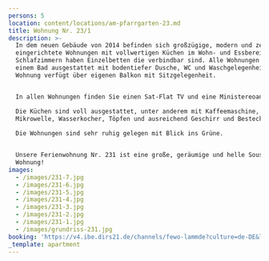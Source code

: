 ```yaml
---
persons: 5
location: content/locations/am-pfarrgarten-23.md
title: Wohnung Nr. 23/1
description: >-
  In dem neuen Gebäude von 2014 befinden sich großzügige, modern und zeitlos
  eingerichtete Wohnungen mit vollwertigen Küchen im Wohn- und Essbereich. Die
  Schlafzimmern haben Einzelbetten die verbindbar sind. Alle Wohnungen sind mit
  einem Bad ausgestattet mit bodentiefer Dusche, WC und Waschgelegenheit. Jede
  Wohnung verfügt über eigenen Balkon mit Sitzgelegenheit.


  In allen Wohnungen finden Sie einen Sat-Flat TV und eine Ministereoanlage.  

  Die Küchen sind voll ausgestattet, unter anderem mit Kaffeemaschine,
  Mikrowelle, Wasserkocher, Töpfen und ausreichend Geschirr und Besteck.  
    
  Die Wohnungen sind sehr ruhig gelegen mit Blick ins Grüne.


  Unsere Ferienwohnung Nr. 231 ist eine große, geräumige und helle Sousterrain
  Wohnung!
images:
  - /images/231-7.jpg
  - /images/231-6.jpg
  - /images/231-5.jpg
  - /images/231-4.jpg
  - /images/231-3.jpg
  - /images/231-2.jpg
  - /images/231-1.jpg
  - /images/grundriss-231.jpg
booking: 'https://v4.ibe.dirs21.de/channels/fewo-lammde?culture=de-DE&los=3'
_template: apartment
---
```


